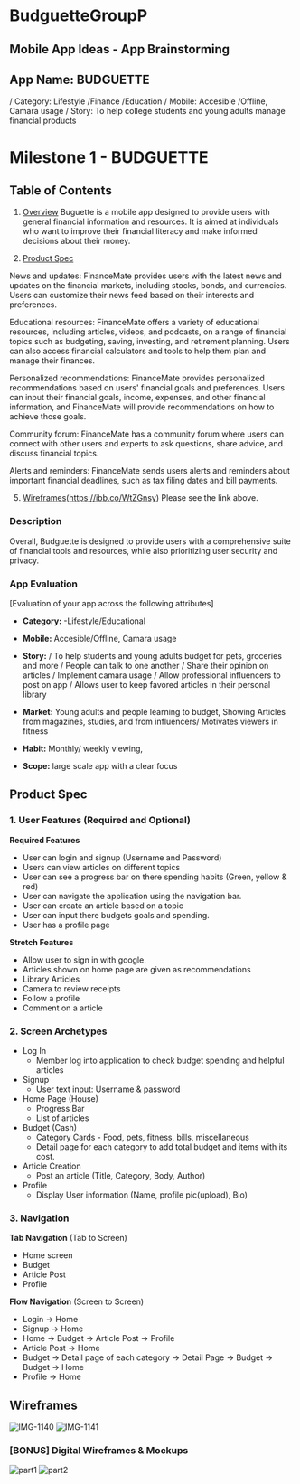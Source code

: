 # BudguetteGroupP
## Mobile App Ideas - App Brainstorming

## App Name: BUDGUETTE 
/ Category: Lifestyle /Finance /Education
/ Mobile: Accesible /Offline, Camara usage 
/ Story: To help college students and young adults manage financial products

# Milestone 1 - BUDGUETTE

## Table of Contents

1. [Overview](#Overview)
Buguette is a mobile app designed to provide users with general financial information and resources. It is aimed at individuals who want to improve their financial literacy and make informed decisions about their money.

3. [Product Spec](#Product-Spec)

News and updates: FinanceMate provides users with the latest news and updates on the financial markets, including stocks, bonds, and currencies. Users can customize their news feed based on their interests and preferences.

Educational resources: FinanceMate offers a variety of educational resources, including articles, videos, and podcasts, on a range of financial topics such as budgeting, saving, investing, and retirement planning. Users can also access financial calculators and tools to help them plan and manage their finances.

Personalized recommendations: FinanceMate provides personalized recommendations based on users' financial goals and preferences. Users can input their financial goals, income, expenses, and other financial information, and FinanceMate will provide recommendations on how to achieve those goals.

Community forum: FinanceMate has a community forum where users can connect with other users and experts to ask questions, share advice, and discuss financial topics.

Alerts and reminders: FinanceMate sends users alerts and reminders about important financial deadlines, such as tax filing dates and bill payments.

5. [Wireframes](#Wireframes)(https://ibb.co/WtZGnsy)
Please see the link above.

### Description

Overall, Budguette is designed to provide users with a comprehensive suite of financial tools and resources, while also prioritizing user security and privacy.

### App Evaluation

[Evaluation of your app across the following attributes]

- **Category:**
-Lifestyle/Educational

- **Mobile:**
Accesible/Offline, Camara usage 

- **Story:**
/ To help students and young adults budget for pets, groceries and more
/ People can talk to one another
/ Share their opinion on articles
/ Implement camara usage
/ Allow professional influencers to post on app
/ Allows user to keep favored articles in their personal library

- **Market:**
Young adults and people learning to budget, Showing Articles from magazines, studies, and from influencers/ Motivates viewers in fitness

- **Habit:**
Monthly/ weekly viewing,

- **Scope:**
large scale app with a clear focus

## Product Spec

### 1. User Features (Required and Optional)

**Required Features**

* User can login and signup (Username and Password)
* Users can view articles on different topics
* User can see a progress bar on there spending habits (Green, yellow & red) 
* User can navigate the application using the navigation bar. 
* User can create an article based on a topic
* User can input there budgets goals and spending. 
* User has a profile page

**Stretch Features**

* Allow user to sign in with google.
* Articles shown on home page are given as recommendations
* Library Articles
* Camera to review receipts
* Follow a profile
* Comment on a article

### 2. Screen Archetypes

- Log In
  - Member log into application to check budget spending and helpful articles
- Signup 
    - User text input: Username & password
- Home Page (House) 
    - Progress Bar 
    - List of articles 
- Budget (Cash)
    - Category Cards - Food, pets, fitness, bills, miscellaneous
    - Detail page for each category to add total budget and items with its cost. 
- Article Creation
    - Post an article (Title, Category, Body, Author)
- Profile
    - Display User information (Name, profile pic(upload), Bio)
    
    

### 3. Navigation

**Tab Navigation** (Tab to Screen)

* Home screen
* Budget
* Article Post
* Profile

**Flow Navigation** (Screen to Screen)

- Login -> Home
- Signup -> Home 
- Home
    -> Budget 
    -> Article Post
    -> Profile
- Article Post 
    -> Home 
- Budget 
    -> Detail page of each category
    -> Detail Page -> Budget 
    -> Budget -> Home
- Profile 
    -> Home     
        

## Wireframes
<img src="https://i.ibb.co/kJpxRfL/IMG-1140.png" alt="IMG-1140" border="0">
<img src="https://i.ibb.co/M7ZD7JR/IMG-1141.jpg" alt="IMG-1141" border="0">


### [BONUS] Digital Wireframes & Mockups
<img src="https://i.ibb.co/m6zNKsc/part1.png" alt="part1" border="0">
<img src="https://i.ibb.co/jZ4qq62/part2.png" alt="part2" border="0">

